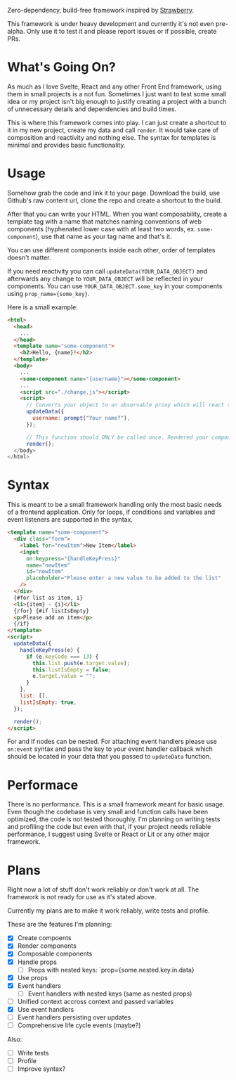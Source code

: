 Zero-dependency, build-free framework inspired by [Strawberry](https://strawberry.quest/).

This framework is under heavy development and currently it's not even pre-alpha.
Only use it to test it and please report issues or if possible, create PRs.

# What's Going On?

As much as I love Svelte, React and any other Front End framework, using them in small projects is a not fun.
Sometimes I just want to test some small idea or my project isn't big enough to justify creating a project with a bunch of unnecessary details and dependencies and build times.

This is where this framework comes into play. I can just create a shortcut to it in my new project, create my data and call `render`.
It would take care of composition and reactivity and nothing else. The syntax for templates is minimal and provides basic functionality.

# Usage

Somehow grab the code and link it to your page. Download the build, use Github's raw content url, clone the repo and create a shortcut to the build.

After that you can write your HTML. When you want composability, create a template tag with a name that matches naming conventions of web components (hyphenated lower case with at least two words, ex. `some-component`), use that name as your tag name and that's it.

You can use different components inside each other, order of templates doesn't matter.

If you need reactivity you can call `updateData(YOUR_DATA_OBJECT)` and afterwards any change to `YOUR_DATA_OBJECT` will be reflected in your components. You can use `YOUR_DATA_OBJECT.some_key` in your components using `prop_name={some_key}`.

Here is a small example:

```html
<html>
  <head>
    ...
  </head>
  <template name="some-component">
    <h2>Hello, {name}!</h2>
  </template>
  <body>
    ...
    <some-component name="{username}"></some-component>
    ...
    <script src="./change.js"></script>
    <script>
      // Converts your object to an observable proxy which will react to changes by updating the page.
      updateData({
        username: prompt("Your name?"),
      });

      // This function should ONLY be called once. Rendered your components in the page.
      render();
  </body>
</html>
```

# Syntax

This is meant to be a small framework handling only the most basic needs of a frontend application. Only for loops, if conditions and variables and event listeners are supported in the syntax.

```html
<template name="some-component">
  <div class="form">
    <label for="newItem">New Item</label>
    <input
      on:keypress="{handleKeyPress}"
      name="newItem"
      id="newItem"
      placeholder="Please enter a new value to be added to the list"
    />
  </div>
  {#for list as item, i}
  <li>{item} - {i}</li>
  {/for} {#if listIsEmpty}
  <p>Please add an item</p>
  {/if}
</template>
<script>
  updateData({
    handleKeyPress(e) {
      if (e.keyCode === 13) {
        this.list.push(e.target.value);
        this.listIsEmpty = false;
        e.target.value = "";
      }
    },
    list: [],
    listIsEmpty: true,
  });

  render();
</script>
```

For and If nodes can be nested. For attaching event handlers please use `on:event` syntax and pass the key to your event handler callback which should be located in your data that you passed to `updateData` function.

# Performace

There is no performance. This is a small framework meant for basic usage. Even though the codebase is very small and function calls have been optimized, the code is not tested thoroughly.
I'm planning on writing tests and profiling the code but even with that, if your project needs reliable performance, I suggest using Svelte or React or Lit or any other major framework.

# Plans

Right now a lot of stuff don't work reliably or don't work at all.
The framework is not ready for use as it's stated above.

Currently my plans are to make it work reliably, write tests and profile.

These are the features I'm planning:

- [x] Create compoents
- [x] Render components
- [x] Composable components
- [x] Handle props
  - [ ] Props with nested keys: `prop={some.nested.key.in.data}
- [x] Use props
- [x] Event handlers
  - [ ] Event handlers with nested keys (same as nested props)
- [ ] Unified context accross context and passed variables
- [x] Use event handlers
- [ ] Event handlers persisting over updates
- [ ] Comprehensive life cycle events (maybe?)

Also:

- [ ] Write tests
- [ ] Profile
- [ ] Improve syntax?
